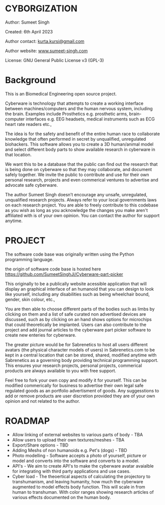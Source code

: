 # CYBORGIZATION

Author: Sumeet Singh

Created: 6th April 2023

Author contact: kurta.kursi@gmail.com

Author website: www.sumeet-singh.com

License: GNU General Public License v3 (GPL-3)


# Background

This is an Biomedical Engineering open source project.

Cyberware is technology that attempts to create a working interface between machines/computers and the human nervous system, including the brain. Examples include Prosthetics e.g. prosthetic arms, brain-computer interfaces e.g. EEG headsets, medical instruments such as ECG heart rate readers etc.,

The idea is for the safety and benefit of the entire human race to collaborate knowledge that often performed in secret by unqualified, unregulated biohackers. This software allows you to create a 3D human/animal model and select different body parts to show available research in cyberware in that location. 

We want this to be a database that the public can find out the research that is being done on cyberware so that they may collaborate, and document safely together.  We invite the public to contribute and use for their own personal research, projects and even commerical ventures to advertise and advocate safe cyberware.

The author Sumeet Singh doesn’t encourage any unsafe, unregulated, unqualified research projects. Always refer to your local governments laws on each research project.
You are able to freely contribute to this codebase as you wish as long as you acknowledge the changes you make aren't affiliated with is of your own opinion. You can contact the author for support anytime.


# PROJECT

The software code base was originally written using the Python programming language.

the origin of software code base is hosted here https://github.com/SumeetSinghJi/Cyberware-part-picker

This originally to be a publically website acessible application that will display an graphical interface of an humanoid that you can design to look like yourself, including any disabilities such as being wheelchair bound, gender, skin colour, etc., 

You are then able to choose different parts of the bodies such as limbs by clicking on them and a list of safe curated non advertised devices are discussed, such
as by clicking on an hand shows options for microchips that could theoretically be implanted. Users can also contribute to the project and add journal articles to the cyberware part picker software to create new enteries for cyberware.

The greater picture would be for Sabrenetics to host all users different avatars (the physical character models of users) in Sabrenetics.com to be kept in a central location
that can be stored, shared, modified anytime with Sabrenetics as a governing body providing technical programming support. This ensures your research projects, personal projects, commerical products are always available to you with free support.

Feel free to fork your own copy and modify it for yourself. This can be modified commerically for business to advertise their own legal safe regulated goods as an portfolio advertisment of goods. Any suggesstions to add or remove products are user discretion provided they are of your own opinion and not related to the author.

# ROADMAP

* Allow linking of external websites to various parts of body - TBA
* Allow users to upload their own textures/meshes - TBA
* Export/Share options - TBD
* Adding Meshs of non humanoids e.g. Pet's (dogs) - TBD
* Photo modelling - Software accepts a photo of yourself, picture or model and converts into the software and converts to a model.
* API's - We aim to create API's to make the cyberware avatar avaialble for integrating with third party applications and use cases.
* Cyber load - The theoertical aspects of calculating the projectory to transhumanism, and leaving humanity, how much the cyberware augmented to model effects body function. This will scale in from human to transhuman. With color ranges showing research articles of various effects documented on the human body.


